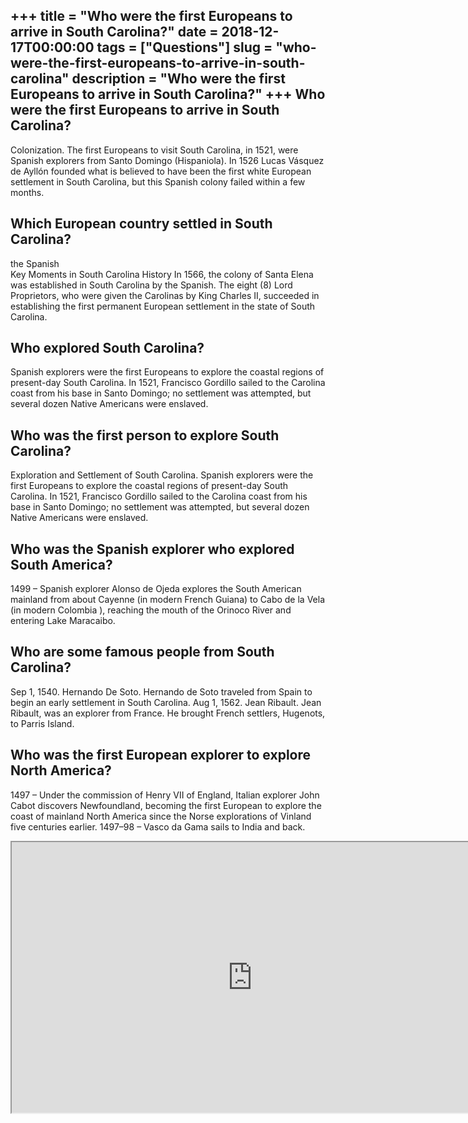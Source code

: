 +++
title = "Who were the first Europeans to arrive in South Carolina?"
date = 2018-12-17T00:00:00
tags = ["Questions"]
slug = "who-were-the-first-europeans-to-arrive-in-south-carolina"
description = "Who were the first Europeans to arrive in South Carolina?"
+++
Who were the first Europeans to arrive in South Carolina?
---------------------------------------------------------

Colonization. The first Europeans to visit South Carolina, in 1521, were Spanish explorers from Santo Domingo (Hispaniola). In 1526 Lucas Vásquez de Ayllón founded what is believed to have been the first white European settlement in South Carolina, but this Spanish colony failed within a few months.

Which European country settled in South Carolina?
-------------------------------------------------

the Spanish  
Key Moments in South Carolina History In 1566, the colony of Santa Elena was established in South Carolina by the Spanish. The eight (8) Lord Proprietors, who were given the Carolinas by King Charles II, succeeded in establishing the first permanent European settlement in the state of South Carolina.

Who explored South Carolina?
----------------------------

Spanish explorers were the first Europeans to explore the coastal regions of present-day South Carolina. In 1521, Francisco Gordillo sailed to the Carolina coast from his base in Santo Domingo; no settlement was attempted, but several dozen Native Americans were enslaved.

Who was the first person to explore South Carolina?
---------------------------------------------------

Exploration and Settlement of South Carolina. Spanish explorers were the first Europeans to explore the coastal regions of present-day South Carolina. In 1521, Francisco Gordillo sailed to the Carolina coast from his base in Santo Domingo; no settlement was attempted, but several dozen Native Americans were enslaved.

Who was the Spanish explorer who explored South America?
--------------------------------------------------------

1499 – Spanish explorer Alonso de Ojeda explores the South American mainland from about Cayenne (in modern French Guiana) to Cabo de la Vela (in modern Colombia ), reaching the mouth of the Orinoco River and entering Lake Maracaibo.

Who are some famous people from South Carolina?
-----------------------------------------------

Sep 1, 1540. Hernando De Soto. Hernando de Soto traveled from Spain to begin an early settlement in South Carolina. Aug 1, 1562. Jean Ribault. Jean Ribault, was an explorer from France. He brought French settlers, Hugenots, to Parris Island.

Who was the first European explorer to explore North America?
-------------------------------------------------------------

1497 – Under the commission of Henry VII of England, Italian explorer John Cabot discovers Newfoundland, becoming the first European to explore the coast of mainland North America since the Norse explorations of Vinland five centuries earlier. 1497–98 – Vasco da Gama sails to India and back.

<iframe allow="accelerometer; autoplay; clipboard-write; encrypted-media; gyroscope; picture-in-picture" allowfullscreen="" class="__youtube_prefs__  epyt-is-override  no-lazyload" data-no-lazy="1" data-origheight="433" data-origwidth="770" data-skipgform_ajax_framebjll="" height="433" id="_ytid_13325" loading="lazy" src="https://www.youtube.com/embed/MV80a_Ohe_c?enablejsapi=1&autoplay=0&cc_load_policy=0&cc_lang_pref=&iv_load_policy=1&loop=0&modestbranding=0&rel=1&fs=1&playsinline=0&autohide=2&theme=dark&color=red&controls=1&" title="YouTube player" width="770"></iframe>